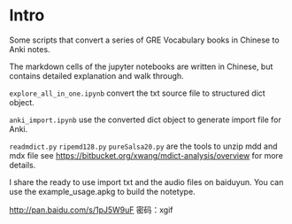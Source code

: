 # Intro

Some scripts that convert a series of GRE Vocabulary books in Chinese to Anki notes.

The markdown cells of the jupyter notebooks are written in Chinese, but contains
detailed explanation and walk through.

`explore_all_in_one.ipynb` convert the txt source file to structured dict object.

`anki_import.ipynb` use the converted dict object to generate import file for Anki.

`readmdict.py` `ripemd128.py` `pureSalsa20.py` are the tools to unzip mdd and mdx file
see https://bitbucket.org/xwang/mdict-analysis/overview for more details.

I share the ready to use import txt and the audio files on baiduyun. You can use the
example_usage.apkg to build the notetype.

http://pan.baidu.com/s/1pJ5W9uF 密码：xgif




